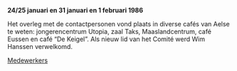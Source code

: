 **24/25 januari en 31 januari en 1 februari 1986**

Het overleg met de contactpersonen vond plaats in diverse cafés van Aelse te weten: jongerencentrum Utopia, zaal Taks, Maaslandcentrum, café Eussen en café “De Keigel”.
Als nieuw lid van het Comité werd Wim Hanssen verwelkomd.

[Medewerkers](/#/revue/1986/uploads/a53b01ac-abeb-4b72-9068-ab3a6aa6da7c)
